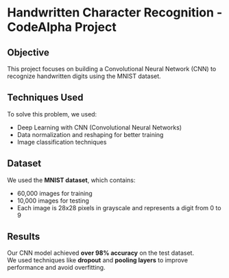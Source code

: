 # Handwritten Character Recognition - CodeAlpha Project

## Objective
This project focuses on building a Convolutional Neural Network (CNN) to recognize handwritten digits using the MNIST dataset.

## Techniques Used
To solve this problem, we used:
- Deep Learning with CNN (Convolutional Neural Networks)  
- Data normalization and reshaping for better training  
- Image classification techniques

## Dataset
We used the **MNIST dataset**, which contains:
- 60,000 images for training  
- 10,000 images for testing  
- Each image is 28x28 pixels in grayscale and represents a digit from 0 to 9

## Results
Our CNN model achieved **over 98% accuracy** on the test dataset.  
We used techniques like **dropout** and **pooling layers** to improve performance and avoid overfitting.
